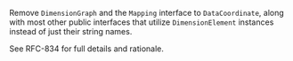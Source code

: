 Remove `DimensionGraph` and the `Mapping` interface to `DataCoordinate`, along with most other public interfaces that utilize `DimensionElement` instances instead of just their string names.

See RFC-834 for full details and rationale.
